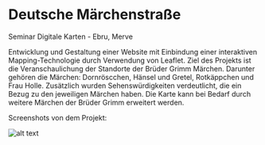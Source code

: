 # Deutsche M&auml;rchenstra&szlig;e
Seminar Digitale Karten - Ebru, Merve

Entwicklung und Gestaltung einer Website mit Einbindung einer interaktiven Mapping-Technologie durch Verwendung von Leaflet.
Ziel des Projekts ist die Veranschaulichung der Standorte der Brüder Grimm Märchen. Darunter gehören die Märchen: Dornröscchen, Hänsel und Gretel, Rotkäppchen und Frau Holle. Zusätzlich wurden Sehenswürdigkeiten verdeutlicht, die ein Bezug zu den jeweiligen Märchen haben. Die Karte kann bei Bedarf durch weitere Märchen der Brüder Grimm erweitert werden.

Screenshots von dem Projekt:


![alt text](https://github.com/mbuac/Maerchenstrasse/blob/master/Screenshot%20(158).png "Screenshot 158")
